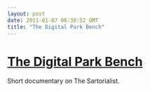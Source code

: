 ```yaml
---
layout: post
date: 2011-01-07 06:30:52 GMT
title: "The Digital Park Bench"
---
```

# [The Digital Park Bench](http://www.youtube.com/watch?v=e5NgG5koPZU&hd=1)

Short documentary on The Sartorialist.